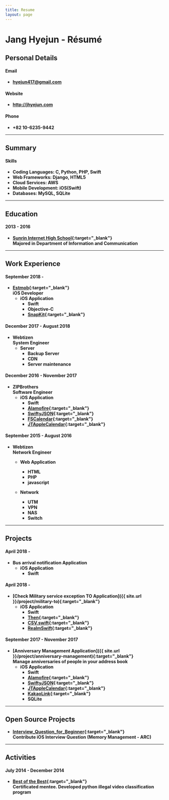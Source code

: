 ```yaml
---
title: Resume
layout: page
---
```


# Jang Hyejun - Résumé

## Personal Details

#### Email
- **<hyejun417@gmail.com>**

#### Website
- **<http://jhyejun.com>**

#### Phone
- **+82 10-6235-9442**

---

## Summary

<!-- #### Interests
- **Mobile application development**
- **Test Driven Development**
- **RxSwift** -->

#### Skills
- **Coding Languages: C, Python, PHP, Swift**
- **Web Frameworks: Django, HTML5**
- **Cloud Services: AWS**
- **Mobile Development: iOS(Swift)**
- **Databases: MySQL, SQLite**

---

## Education

#### 2013 - 2016
- **[Sunrin Internet High School](http://www.sunrint.hs.kr){:target="_blank"}**<br>
**Majored in Department of Information and Communication**

---

## Work Experience

#### September 2018 -
- **[Estmob](https://send-anywhere.com/ko/product){:target="_blank"}**<br>
**iOS Developer**
	- **iOS Application**
		- **Swift**
		- **Objective-C**
		- **[SnapKit](https://github.com/SnapKit/SnapKit){:target="_blank"}**

#### December 2017 - August 2018
- **Webtizen**<br>
**System Engineer**
	- **Server**
		- **Backup Server**
		- **CDN**
		- **Server maintenance**

#### December 2016 - November 2017
- **ZIPBrothers**<br>
**Software Engineer**
	- **iOS Application**
		- **Swift**
		- **[Alamofire](https://github.com/Alamofire/Alamofire){:target="_blank"}**
		- **[SwiftyJSON](https://github.com/SwiftyJSON/SwiftyJSON){:target="_blank"}**
		- **[FSCalendar](https://github.com/WenchaoD/FSCalendar){:target="_blank"}**
		- **[JTAppleCalendar](https://github.com/patchthecode/JTAppleCalendar){:target="_blank"}**

#### September 2015 - August 2016
- **Webtizen**<br>
**Network Engineer**
	- **Web Application**
		- **HTML**
		- **PHP**
		- **javascript**

	- **Network**
		- **UTM**
		- **VPN**
		- **NAS**
		- **Switch**

---

## Projects

#### April 2018 - 
- **Bus arrival notification Application**
	- **iOS Application**
		- **Swift**

#### April 2018 -
- **[Check Military service exception TO Application]({{ site.url }}/project/military-to){:target="_blank"}**
	- **iOS Application**
		- **Swift**
		- **[Then](https://github.com/devxoul/Then){:target="_blank"}**
		- **[CSV.swift](https://github.com/yaslab/CSV.swift){:target="_blank"}**
		- **[RealmSwift](https://github.com/realm/realm-cocoa){:target="_blank"}**

#### September 2017 - November 2017
- **[Anniversary Management Application]({{ site.url }}/project/anniversary-management){:target="_blank"}**<br>
**Manage anniversaries of people in your address book**
	- **iOS Application**
		- **Swift**
		- **[Alamofire](https://github.com/Alamofire/Alamofire){:target="_blank"}**
		- **[SwiftyJSON](https://github.com/SwiftyJSON/SwiftyJSON){:target="_blank"}**
		- **[JTAppleCalendar](https://github.com/patchthecode/JTAppleCalendar){:target="_blank"}**
		- **[KakaoLink](https://developers.kakao.com/docs/android/kakaotalk-link){:target="_blank"}**
		- **SQLite**

---

## Open Source Projects
- **[Interview_Question_for_Beginner](https://github.com/JaeYeopHan/Interview_Question_for_Beginner){:target="_blank"}**<br>
**Contribute iOS Interview Question (Memory Management - ARC)**

---

## Activities

#### July 2014 - December 2014
- **[Best of the Best](https://www.kitribob.kr){:target="_blank"}**<br>
**Certificated mentee. Developed python illegal video classification program**